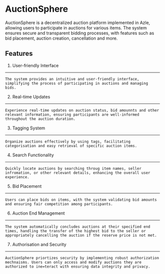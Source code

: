 # AuctionSphere

AuctionSphere is a decentralized auction platform implemented in Azle, allowing users to participate in auctions for various items. The system ensures secure and transparent bidding processes, with features such as bid placement, auction creation, cancellation and more.

## Features

1. User-friendly Interface 
--------------------------
    The system provides an intuitive and user-friendly interface, simplifying the process of participating in auctions and managing bids.

2. Real-time Updates
--------------------
    Experience real-time updates on auction status, bid amounnts and other relevant information, ensuring participants are well-informed throughout the auction duration.

3. Tagging System
-----------------
    Organize auctions effectively by using tags, facilitating categorisation and easy retrieval of specific auction items.

4. Search Functionality
-----------------------
    Quickly locate auctions by searching throug item names, seller infromation, or other relevant details, enhancing the overall user experience.

5. Bid Placement
----------------
    Users can place bids on items, with the system validating bid amounts and ensuring fair competition among participants.

6. Auction End Management
---------------------------
    The system automatically concludes auctions at their specified end times, handling the transfer of the highest bid to the seller or appropriately cancelling the auction if the reserve price is not met.

7. Authorisation and Security
------------------------------
    AuctionSphere priortizes security by implementing robust authorization mechnaisms. Users can only access and modify auctions they are authorized to ine=teract with ensuring data integrity and privacy.

    